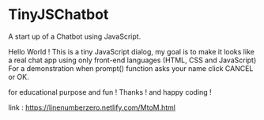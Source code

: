 # TinyJSChatbot
A start up of a Chatbot using JavaScript.

Hello World !
This is a tiny JavaScript dialog, my goal is to make it looks like a real chat app using only front-end languages (HTML, CSS and JavaScript)
For a demonstration when prompt() function asks your name click CANCEL or OK.


for educational purpose and fun !
Thanks ! and happy coding !

link : https://linenumberzero.netlify.com/MtoM.html
